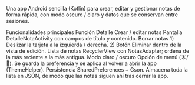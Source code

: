 Una app Android sencilla (Kotlin) para crear, editar y gestionar notas de forma rápida, con modo oscuro / claro y datos que se conservan entre sesiones.

Funcionalidades principales
Función	Detalle
Crear / editar notas	Pantalla DetalleNotaActivity con campos de título y contenido.
Borrar notas	1) Deslizar la tarjeta a la izquierda / derecha.
2) Botón Eliminar dentro de la vista de edición.
Lista de notas	RecyclerView con NotasAdapter; ordena de la más reciente a la más antigua.
Modo claro / oscuro	Opción de menú (☀️/🌙). Se guarda la preferencia y se aplica al volver a abrir la app (ThemeHelper).
Persistencia	SharedPreferences + Gson. Almacena toda la lista en JSON, de modo que las notas siguen ahí tras cerrar la app.
